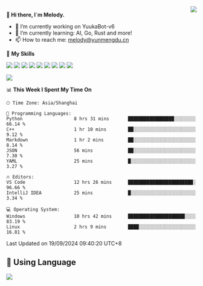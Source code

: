 <a href="#">
  <img align="right" src="https://github-readme-stats.vercel.app/api?username=melodyyuuka&count_private=true&show_icons=true" />
</a>

**👋 Hi there, I`m Melody.**

- 🔭 I’m currently working on YuukaBot-v6
- 🌱 I’m currently learning: AI, Go, Rust and more!
- 📫 How to reach me: melody@yunmengdu.cn

🌟 **My Skills** 

![](https://img.shields.io/badge/-Python-3e74a2?style=flat-square&logo=Python&logoColor=fff)
![](https://img.shields.io/badge/-Java-007396?style=flat-square&logo=OpenJDK&logoColor=fff)
![](https://img.shields.io/badge/-Node.js-339933?style=flat-square&logo=Node.js&logoColor=fff)
![](https://img.shields.io/badge/-Git-f05032?style=flat-square&logo=git&logoColor=fff)
![](https://img.shields.io/badge/-PostgreSQL-4169e1?style=flat-square&logo=PostgreSQL&logoColor=fff)
![](https://img.shields.io/badge/-Rust-000000?style=flat-square&logo=rust&logoColor=fff)
![](https://img.shields.io/badge/-VSCode-007acc?style=flat-square&logo=Visual-Studio-Code&logoColor=fff)
![](https://img.shields.io/badge/-FastAPI-009688?style=flat-square&logo=FastAPI&logoColor=fff)
![](https://img.shields.io/badge/-Linux-000000?style=flat-square&logo=Linux&logoColor=fff)


![](https://wakatime.com/badge/user/fa6dc0e2-47c5-4d2d-ae45-69fec6f2122c.svg)

<!--START_SECTION:waka-->
📊 **This Week I Spent My Time On** 

```text
🕑︎ Time Zone: Asia/Shanghai

💬 Programming Languages: 
Python                   8 hrs 31 mins       █████████████████░░░░░░░░   66.14 % 
C++                      1 hr 10 mins        ██░░░░░░░░░░░░░░░░░░░░░░░    9.12 % 
Markdown                 1 hr 2 mins         ██░░░░░░░░░░░░░░░░░░░░░░░    8.14 % 
JSON                     56 mins             ██░░░░░░░░░░░░░░░░░░░░░░░    7.30 % 
YAML                     25 mins             █░░░░░░░░░░░░░░░░░░░░░░░░    3.27 % 

🔥 Editors: 
VS Code                  12 hrs 26 mins      ████████████████████████░   96.66 % 
IntelliJ IDEA            25 mins             █░░░░░░░░░░░░░░░░░░░░░░░░    3.34 % 

💻 Operating System: 
Windows                  10 hrs 42 mins      █████████████████████░░░░   83.19 % 
Linux                    2 hrs 9 mins        ████░░░░░░░░░░░░░░░░░░░░░   16.81 % 
```


 Last Updated on 19/09/2024 09:40:20 UTC+8
<!--END_SECTION:waka-->

## 🥰 **Using Language**

![](https://github-readme-stats.vercel.app/api/wakatime?username=MelodyYuyuko&layout=compact&hide_border=true)
